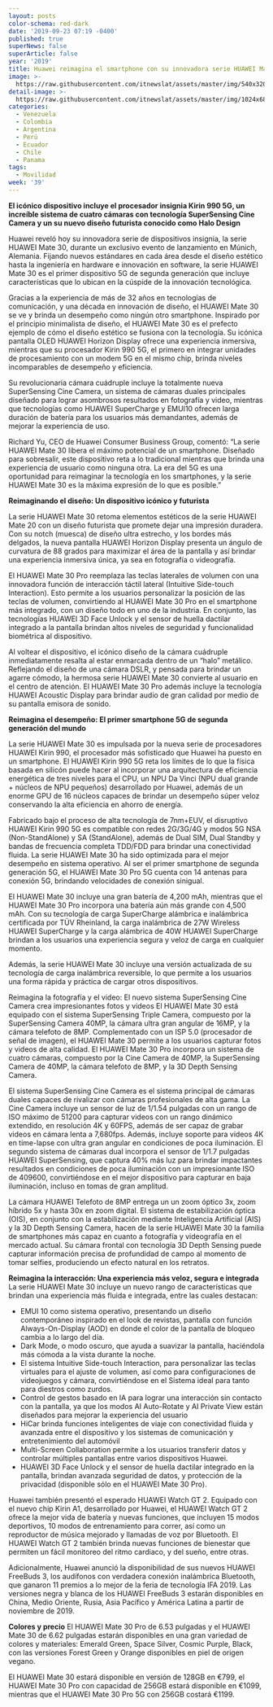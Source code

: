 ```yaml
---
layout: posts
color-schema: red-dark
date: '2019-09-23 07:19 -0400'
published: true
superNews: false
superArticle: false
year: '2019'
title: Huawei reimagina el smartphone con su innovadora serie HUAWEI Mate 30
image: >-
  https://raw.githubusercontent.com/itnewslat/assets/master/img/540x320/Huawei-Mate-30-p.jpg
detail-image: >-
  https://raw.githubusercontent.com/itnewslat/assets/master/img/1024x680/Huawei-Mate-30-g.jpg
categories:
  - Venezuela
  - Colombia
  - Argentina
  - Perú
  - Ecuador
  - Chile
  - Panama
tags:
  - Movilidad
week: '39'
---
```

**El icónico dispositivo incluye el procesador insignia Kirin 990 5G, un increíble sistema de cuatro cámaras con tecnología SuperSensing Cine Camera y un su nuevo diseño futurista conocido como Halo Design**

Huawei reveló hoy su innovadora serie de dispositivos insignia, la serie HUAWEI Mate 30, durante un exclusivo evento de lanzamiento en Múnich, Alemania. Fijando nuevos estándares en cada área desde el diseño estético hasta la ingeniería en hardware e innovación en software, la serie HUAWEI Mate 30 es el primer dispositivo 5G de segunda generación que incluye características que lo ubican en la cúspide de la innovación tecnológica.

Gracias a la experiencia de más de 32 años en tecnologías de comunicación, y una década en innovación de diseño, el HUAWEI Mate 30 se ve y brinda un desempeño como ningún otro smartphone. Inspirado por el principio minimalista de diseño, el HUAWEI Mate 30 es el prefecto ejemplo de cómo el diseño estético se fusiona con la tecnología. Su icónica pantalla OLED HUAWEI Horizon Display ofrece una experiencia inmersiva, mientras que su procesador Kirin 990 5G, el primero en integrar unidades de procesamiento con un modem 5G en el mismo chip, brinda niveles incomparables de desempeño y eficiencia.

Su revolucionaria cámara cuádruple incluye la totalmente nueva SuperSensing Cine Camera, un sistema de cámaras duales principales diseñado para lograr asombrosos resultados en fotografía y video, mientras que tecnologías como HUAWEI SuperCharge y EMUI10 ofrecen larga duración de batería para los usuarios más demandantes, además de mejorar la experiencia de uso.

Richard Yu, CEO de Huawei Consumer Business Group, comentó: “La serie HUAWEI Mate 30 libera el máximo potencial de un smartphone. Diseñado para sobresalir, este dispositivo reta a lo tradicional mientras que brinda una experiencia de usuario como ninguna otra. La era del 5G es una oportunidad para reimaginar la tecnología en los smartphones, y la serie HUAWEI Mate 30 es la máxima expresión de lo que es posible.”

**Reimaginando el diseño: Un dispositivo icónico y futurista**

La serie HUAWEI Mate 30 retoma elementos estéticos de la serie HUAWEI Mate 20 con un diseño futurista que promete dejar una impresión duradera. Con su notch (muesca) de diseño ultra estrecho, y los bordes más delgados, la nueva pantalla HUAWEI Horizon Display presenta un ángulo de curvatura de 88 grados para maximizar el área de la pantalla y así brindar una experiencia inmersiva única, ya sea en fotografía o videografía. 

El HUAWEI Mate 30 Pro reemplaza las teclas laterales de volumen con una innovadora función de interacción táctil lateral (Intuitive Side-touch Interaction). Esto permite a los usuarios personalizar la posición de las teclas de volumen, convirtiendo al HUAWEI Mate 30 Pro en el smartphone más integrado, con un diseño todo en uno de la industria. En conjunto, las tecnologías HUAWEI 3D Face Unlock y el sensor de huella dactilar integrado a la pantalla brindan altos niveles de seguridad y funcionalidad biométrica al dispositivo.

Al voltear el dispositivo, el icónico diseño de la cámara cuádruple inmediatamente resalta al estar enmarcada dentro de un “halo” metálico. Reflejando el diseño de una cámara DSLR, y pensada para brindar un agarre cómodo, la hermosa serie HUAWEI Mate 30 convierte al usuario en el centro de atención. El HUAWEI Mate 30 Pro además incluye la tecnología HUAWEI Acoustic Display para brindar audio de gran calidad por medio de su pantalla emisora de sonido.

**Reimagina el desempeño: El primer smartphone 5G de segunda generación del mundo**

La serie HUAWEI Mate 30 es impulsada por la nueva serie de procesadores HUAWEI Kirin 990, el procesador más sofisticado que Huawei ha puesto en un smartphone. El HUAWEI Kirin 990 5G reta los límites de lo que la física basada en silicón puede hacer al incorporar una arquitectura de eficiencia energética de tres niveles para el CPU, un NPU Da Vinci (NPU dual grande + núcleos de NPU pequeños) desarrollado por Huawei, además de un enorme GPU de 16 núcleos capaces de brindar un desempeño súper veloz conservando la alta eficiencia en ahorro de energía.

Fabricado bajo el proceso de alta tecnología de 7nm+EUV, el disruptivo HUAWEI Kirin 990 5G es compatible con redes 2G/3G/4G y modos 5G NSA (Non-StandAlone) y SA (StandAlone), además de Dual SIM, Dual Standby y bandas de frecuencia completa TDD/FDD para brindar una conectividad fluida. La serie HUAWEI Mate 30 ha sido optimizada para el mejor desempeño en sistema operativo. Al ser el primer smartphone de segunda generación 5G, el HUAWEI Mate 30 Pro 5G cuenta con 14 antenas para conexión 5G, brindando velocidades de conexión sinigual.

El HUAWEI Mate 30 incluye una gran batería de 4,200 mAh, mientras que el HUAWEI Mate 30 Pro incorpora una batería aún más grande con 4,500 mAh. Con su tecnología de carga SuperCharge alámbrica e inalámbrica certificada por TÜV Rheinland, la carga inalámbrica de 27W Wireless HUAWEI SuperCharge y la carga alámbrica de 40W HUAWEI SuperCharge brindan a los usuarios una experiencia segura y veloz de carga en cualquier momento. 

Además, la serie HUAWEI Mate 30 incluye una versión actualizada de su tecnología de carga inalámbrica reversible, lo que permite a los usuarios una forma rápida y práctica de cargar otros dispositivos.

Reimagina la fotografía y el video: El nuevo sistema SuperSensing Cine Camera crea impresionantes fotos y videos
El HUAWEI Mate 30 está equipado con el sistema SuperSensing Triple Camera, compuesto por la SuperSensing Camera 40MP, la cámara ultra gran angular de 16MP, y la cámara telefoto de 8MP. Complementado con un ISP 5.0 (procesador de señal de imagen), el HUAWEI Mate 30 permite a los usuarios capturar fotos y videos de alta calidad.
El HUAWEI Mate 30 Pro incorpora un sistema de cuatro cámaras, compuesto por la Cine Camera de 40MP, la SuperSensing Camera de 40MP, la cámara telefoto de 8MP, y la 3D Depth Sensing Camera.

El sistema SuperSensing Cine Camera es el sistema principal de cámaras duales capaces de rivalizar con cámaras profesionales de alta gama. La Cine Camera incluye un sensor de luz de 1/1.54 pulgadas con un rango de ISO máximo de 51200 para capturar videos con un rango dinámico extendido, en resolución 4K y 60FPS, además de ser capaz de grabar videos en cámara lenta a 7,680fps. Además, incluye soporte para videos 4K en time-lapse con ultra gran angular en condiciones de poca iluminación. El segundo sistema de cámaras dual incorpora el sensor de 1/1.7 pulgadas HUAWEI SuperSensing, que captura 40% más luz para brindar impactantes resultados en condiciones de poca iluminación con un impresionante ISO de 409600, convirtiéndose en el mejor dispositivo para capturar en baja iluminación, incluso en tomas de gran amplitud.

La cámara HUAWEI Telefoto de 8MP entrega un un zoom óptico 3x, zoom híbrido 5x y hasta 30x en zoom digital. El sistema de estabilización óptica (OIS), en conjunto con la estabilización mediante Inteligencia Artificial (AIS) y la 3D Depth Sensing Camera, hacen de la serie HUAWEI Mate 30 la familia de smartphones más capaz en cuanto a fotografía y videografía en el mercado actual. Su cámara frontal con tecnología 3D Depth Sensing puede capturar información precisa de profundidad de campo al momento de tomar selfies, produciendo un efecto natural en los retratos. 

**Reimagina la interacción: Una experiencia más veloz, segura e integrada**
La serie HUAWEI Mate 30 incluye un nuevo rango de características que brindan una experiencia más fluida e integrada, entre las cuales destacan:

- EMUI 10 como sistema operativo, presentando un diseño contemporáneo inspirado en el look de revistas, pantalla con función Always-On-Display (AOD) en donde el color de la pantalla de bloqueo cambia a lo largo del día.
- Dark Mode, o modo oscuro, que ayuda a suavizar la pantalla, haciéndola más cómoda a la vista durante la noche. 
- El sistema Intuitive Side-touch Interaction, para personalizar las teclas virtuales para el ajuste de volumen, así como para configuraciones de videojuegos y cámara, convirtiéndose en el Sistema ideal para tanto para diestros como zurdos.
- Control de gestos basado en IA para lograr una interacción sin contacto con la pantalla, ya que los modos AI Auto-Rotate y AI Private View están diseñados para mejorar la experiencia del usuario
- HiCar brinda funciones inteligentes de viaje con conectividad fluida y avanzada entre el dispositivo y los sistemas de comunicación y entretenimiento del automóvil
- Multi-Screen Collaboration permite a los usuarios transferir datos y controlar múltiples pantallas entre varios dispositivos Huawei.
- HUAWEI 3D Face Unlock y el sensor de huella dactilar integrado en la pantalla, brindan avanzada seguridad de datos, y protección de la privacidad (disponible sólo en el HUAWEI Mate 30 Pro).

Huawei también presentó el esperado HUAWEI Watch GT 2. Equipado con el nuevo chip Kirin A1, desarrollado por Huawei, el HUAWEI Watch GT 2 ofrece la mejor vida de batería y nuevas funciones, que incluyen 15 modos deportivos, 10 modos de entrenamiento para correr, así como un reproductor de música mejorado y llamadas de voz por Bluetooth. El HUAWEI Watch GT 2 también brinda nuevas funciones de bienestar que permiten un fácil monitoreo del ritmo cardiaco, y del sueño, entre otras.

Adicionalmente, Huawei anunció la disponibilidad de sus nuevos HUAWEI FreeBuds 3, los audífonos con verdadera conexión inalámbrica Bluetooth, que ganaron 11 premios a lo mejor de la feria de tecnología IFA 2019. Las versiones negra y blanca de los HUAWEI FreeBuds 3 estarán disponibles en China, Medio Oriente, Rusia, Asia Pacífico y América Latina a partir de noviembre de 2019.

**Colores y precio**
El HUAWEI Mate 30 Pro de 6.53 pulgadas y el HUAWEI Mate 30 de 6.62 pulgadas estarán disponibles en una gran variedad de colores y materiales: Emerald Green, Space Silver, Cosmic Purple, Black, con las versiones Forest Green y Orange disponibles en piel de origen vegano.

El HUAWEI Mate 30 estará disponible en versión de 128GB en €799, el HUAWEI Mate 30 Pro con capacidad de 256GB estará disponible en €1099, mientras que el HUAWEI Mate 30 Pro 5G con 256GB costará €1199. 